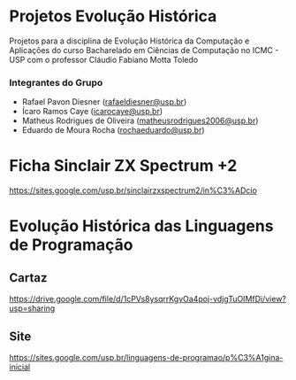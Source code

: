 # Projetos Evolução Histórica
Projetos para a disciplina de Evolução Histórica da Computação e Aplicações do curso Bacharelado em Ciências de Computação no ICMC - USP com o professor Cláudio Fabiano Motta Toledo

### Integrantes do Grupo
- Rafael Pavon Diesner (rafaeldiesner@usp.br)
- Ícaro Ramos Caye (icarocaye@usp.br)
- Matheus Rodrigues de Oliveira (matheusrodrigues2006@usp.br)
- Eduardo de Moura Rocha (rochaeduardo@usp.br)

# Ficha Sinclair ZX Spectrum +2 

https://sites.google.com/usp.br/sinclairzxspectrum2/in%C3%ADcio

# Evolução Histórica das Linguagens de Programação

## Cartaz

https://drive.google.com/file/d/1cPVs8ysqrrKgvOa4poj-vdjgTuOIMfDi/view?usp=sharing

## Site

https://sites.google.com/usp.br/linguagens-de-programao/p%C3%A1gina-inicial
